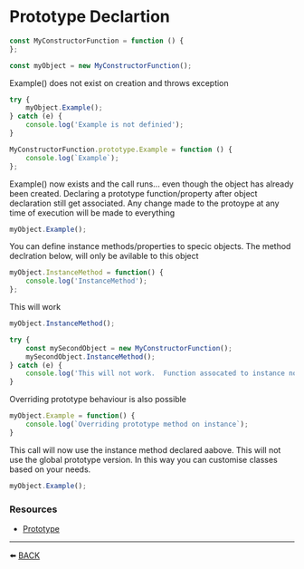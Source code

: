 # Prototype Declartion

```javascript
const MyConstructorFunction = function () {
};

const myObject = new MyConstructorFunction();
```

Example() does not exist on creation and throws exception

```javascript
try {
    myObject.Example();
} catch (e) {
    console.log('Example is not definied');
}

MyConstructorFunction.prototype.Example = function () {
    console.log(`Example`);
};
```

Example() now exists and the call runs... even though the object has already been created.  Declaring a prototype function/property after object declaration still get associated.  Any change made to the protoype at any time of execution will be made to everything

```javascript
myObject.Example();
```

You can define instance methods/properties to specic objects.  The method declration below, will only be avilable to this object 

```javascript
myObject.InstanceMethod = function() {
    console.log('InstanceMethod');
};
```

This will work

```javascript
myObject.InstanceMethod();

try {
    const mySecondObject = new MyConstructorFunction();
    mySecondObject.InstanceMethod();
} catch (e) {
    console.log('This will not work.  Function assocated to instance not the prototype');
}
```

Overriding prototype behaviour is also possible
```javascript
myObject.Example = function() {
    console.log(`Overriding prototype method on instance`); 
}
```

This call will now use the instance method declared aabove.  This will not use the global prototype version.  In this way you can customise classes based on your needs.

```javascript
myObject.Example();
```
### Resources
-   [Prototype](https://medium.com/@parsyval/javascript-prototype-vs-class-a7015d5473b)

---

:arrow_left: [BACK](../README.md)